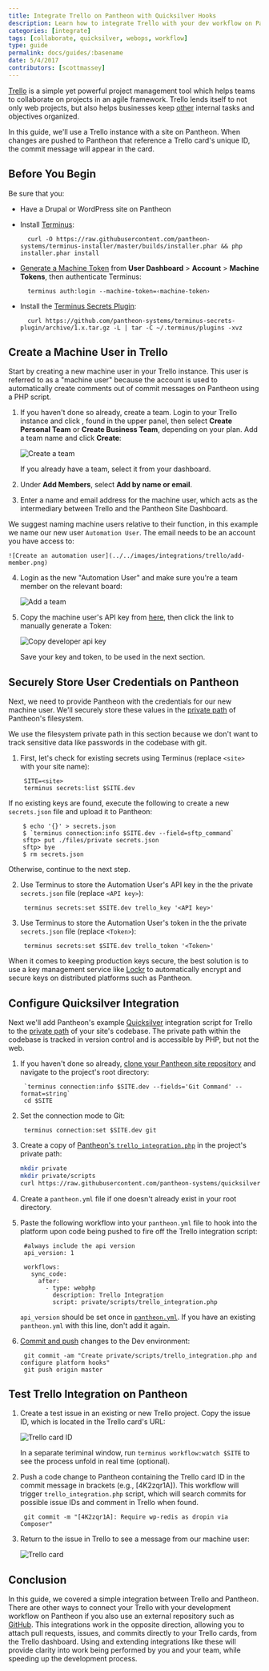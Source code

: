 ```yaml
---
title: Integrate Trello on Pantheon with Quicksilver Hooks
description: Learn how to integrate Trello with your dev workflow on Pantheon.
categories: [integrate]
tags: [collaborate, quicksilver, webops, workflow]
type: guide
permalink: docs/guides/:basename
date: 5/4/2017
contributors: [scottmassey]
---
```

[Trello](https://trello.com) is a simple yet powerful project management tool which helps teams to collaborate on projects in an agile framework. Trello lends itself to not only web projects, but also helps businesses keep [other](https://trello.com/inspiration) internal tasks and objectives organized.

In this guide, we'll use a Trello instance with a site on Pantheon. When changes are pushed to Pantheon that reference a Trello card's unique ID, the commit message will appear in the card.

## Before You Begin
Be sure that you:

- Have a Drupal or WordPress site on Pantheon
- Install [Terminus](/terminus):

        curl -O https://raw.githubusercontent.com/pantheon-systems/terminus-installer/master/builds/installer.phar && php installer.phar install
- [Generate a Machine Token](https://dashboard.pantheon.io/machine-token/create) from **User Dashboard** > **Account** > **Machine Tokens**, then authenticate Terminus:

        terminus auth:login --machine-token=‹machine-token›
- Install the [Terminus Secrets Plugin](https://github.com/pantheon-systems/terminus-secrets-plugin):

        curl https://github.com/pantheon-systems/terminus-secrets-plugin/archive/1.x.tar.gz -L | tar -C ~/.terminus/plugins -xvz
## Create a Machine User in Trello
Start by creating a new machine user in your Trello instance. This user is referred to as a "machine user" because the account is used to automatically create comments out of commit messages on Pantheon using a PHP script.

1. If you haven't done so already, create a team. Login to your Trello instance and click <i class="fa fa-plus"></i>, found in the upper panel, then select **Create Personal Team** or **Create Business Team**, depending on your plan. Add a team name and click **Create**:

    ![Create a team](../../images/integrations/trello/new-team.png)

    If you already have a team, select it from your dashboard.

2. Under **Add Members**, select **Add by name or email**.

3. Enter a name and email address for the machine user, which acts as the intermediary between Trello and the Pantheon Site Dashboard.

  We suggest naming machine users relative to their function, in this example we name our new user `Automation User`. The email needs to be an account you have access to:

    ![Create an automation user](../../images/integrations/trello/add-member.png)

4. Login as the new "Automation User" and make sure you're a team member on the relevant board:

    ![Add a team](../../images/integrations/trello/team-board.png)

5. Copy the machine user's API key from [here](https://trello.com/app-key), then click the link to manually generate a Token:

    ![Copy developer api key](../../images/integrations/trello/developer-keys.png)

    Save your key and token, to be used in the next section.

## Securely Store User Credentials on Pantheon
Next, we need to provide Pantheon with the credentials for our new machine user. We'll securely store these values in the [private path](/private-paths/#private-path-for-files) of Pantheon's filesystem.

We use the filesystem private path in this section because we don't want to track sensitive data like passwords in the codebase with git.

1. First, let's check for existing secrets using Terminus (replace `<site>` with your site name):

        SITE=<site>
        terminus secrets:list $SITE.dev

  If no existing keys are found, execute the following to create a new `secrets.json` file and upload it to Pantheon:

        $ echo '{}' > secrets.json
        $ `terminus connection:info $SITE.dev --field=sftp_command`
        sftp> put ./files/private secrets.json
        sftp> bye
        $ rm secrets.json

  Otherwise, continue to the next step.

2. Use Terminus to store the Automation User's API key in the the private `secrets.json` file (replace `<API key>`):

        terminus secrets:set $SITE.dev trello_key '<API key>'

3. Use Terminus to store the Automation User's token in the the private `secrets.json` file (replace `<Token>`):

        terminus secrets:set $SITE.dev trello_token '<Token>'

<Alert title="Note" type="info">

When it comes to keeping production keys secure, the best solution is to use a key management service like [Lockr](/guides/lockr) to automatically encrypt and secure keys on distributed platforms such as Pantheon.

</Alert>

## Configure Quicksilver Integration
Next we'll add Pantheon's example [Quicksilver](/quicksilver) integration script for Trello to the [private path](/private-paths/#private-path-for-code) of your site's codebase. The private path within the codebase is tracked in version control and is accessible by PHP, but not the web.

1. If you haven't done so already, [clone your Pantheon site repository](/git/#clone-your-site-codebase) and navigate to the project's root directory:

        `terminus connection:info $SITE.dev --fields='Git Command' --format=string`
        cd $SITE

2. Set the connection mode to Git:

        terminus connection:set $SITE.dev git

3. Create a copy of [Pantheon's `trello_integration.php`](https://github.com/pantheon-systems/quicksilver-examples/tree/master/trello_integration) in the project's private path:

    ``` bash
    mkdir private
    mkdir private/scripts
    curl https://raw.githubusercontent.com/pantheon-systems/quicksilver-examples/master/trello_integration/trello_integration.php --output ./private/scripts/trello_integration.php
    ```

4. Create a `pantheon.yml` file if one doesn't already exist in your root directory.

5. Paste the following workflow into your `pantheon.yml` file to hook into the platform upon code being pushed to fire off the Trello integration script:

        #always include the api version
        api_version: 1

        workflows:
          sync_code:
            after:
              - type: webphp
                description: Trello Integration
                script: private/scripts/trello_integration.php

    <Alert title="Note" type="info">

    `api_version` should be set once in [`pantheon.yml`](/pantheon-yml). If you have an existing `pantheon.yml` with this line, don't add it again.

    </Alert>

6. [Commit and push](/git/#push-changes-to-pantheon) changes to the Dev environment:

        git commit -am "Create private/scripts/trello_integration.php and configure platform hooks"
        git push origin master


## Test Trello Integration on Pantheon

1. Create a test issue in an existing or new Trello project. Copy the issue ID, which is located in the Trello card's URL:

    ![Trello card ID](../../images/integrations/trello/card-id.png)

    <Alert title="Note" type="info">

    In a separate teriminal window, run `terminus workflow:watch $SITE` to see the process unfold in real time (optional).

    </Alert>

2. Push a code change to Pantheon containing the Trello card ID in the commit message in brackets (e.g., [4K2zqr1A]). This workflow will trigger `trello_integration.php` script, which will search commits for possible issue IDs and comment in Trello when found.

        git commit -m "[4K2zqr1A]: Require wp-redis as dropin via Composer"

3. Return to the issue in Trello to see a message from our machine user:

    ![Trello card](../../images/integrations/trello/trello-card.png)

## Conclusion
In this guide, we covered a simple integration between Trello and Pantheon. There are other ways to connect your Trello with your development workflow on Pantheon if you also use an external repository such as [GitHub](http://help.trello.com/article/1065-using-the-github-power-up). This integrations work in the opposite direction, allowing you to attach pull requests, issues, and commits directly to your Trello cards, from the Trello dashboard. Using and extending integrations like these will provide clarity into work being performed by you and your team, while speeding up the development process.
